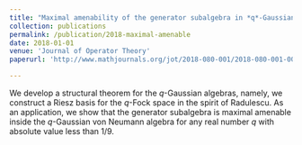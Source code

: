 ```yaml
---
title: "Maximal amenability of the generator subalgebra in *q*-Gaussian von Neumann algebras"
collection: publications
permalink: /publication/2018-maximal-amenable
date: 2018-01-01
venue: 'Journal of Operator Theory'
paperurl: 'http://www.mathjournals.org/jot/2018-080-001/2018-080-001-007.html'

---
```


We develop a structural theorem for the *q*-Gaussian algebras, namely, we construct a Riesz basis for the *q*-Fock space in the spirit of Radulescu. As an application, we show that the generator subalgebra is maximal amenable inside the *q*-Gaussian von Neumann algebra for any real number *q* with absolute value less than 1/9.

